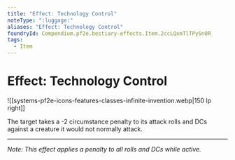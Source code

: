 ```yaml
---
title: "Effect: Technology Control"
noteType: ":luggage:"
aliases: "Effect: Technology Control"
foundryId: Compendium.pf2e.bestiary-effects.Item.2ccLQxmTlTPySnOR
tags:
  - Item
---
```


# Effect: Technology Control
![[systems-pf2e-icons-features-classes-infinite-invention.webp|150 lp right]]

The target takes a -2 circumstance penalty to its attack rolls and DCs against a creature it would not normally attack.

* * *

_Note: This effect applies a penalty to all rolls and DCs while active._
